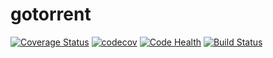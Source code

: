 # gotorrent

[![Coverage Status](https://coveralls.io/repos/github/TGNA/gotorrent/badge.svg?branch=master)](https://coveralls.io/github/TGNA/gotorrent?branch=master)
[![codecov](https://codecov.io/gh/TGNA/gotorrent/branch/master/graph/badge.svg)](https://codecov.io/gh/TGNA/gotorrent)
[![Code Health](https://landscape.io/github/TGNA/gotorrent/master/landscape.svg?style=flat)](https://landscape.io/github/TGNA/gotorrent/master)
[![Build Status](https://travis-ci.org/TGNA/gotorrent.svg?branch=master)](https://travis-ci.org/TGNA/gotorrent)